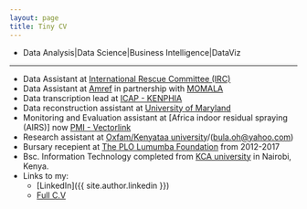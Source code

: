 ```yaml
---
layout: page
title: Tiny CV
---
```


* Data Analysis|Data Science|Business Intelligence|DataViz
-----------------------------------------------------------
* Data Assistant at [International Rescue Committee (IRC)](https://www.rescue.org/)
* Data Assistant at [Amref](https://amref.org/) in partnership with [MOMALA](https://momala.org/)
* Data transcription lead at [ICAP - KENPHIA](https://phia.icap.columbia.edu/countries/kenya/)
* Data reconstruction assistant at [University of Maryland](http://www.ciheb.ihv.org/About-Us/Where-We-Work/Kenya/)
* Monitoring and Evaluation assistant at [Africa indoor residual spraying (AIRS)] now [PMI - Vectorlink](https://pmivectorlink.org/where-we-work/kenya/)
* Research assistant at [Oxfam/Kenyataa university](bula.hannah@ku.ac.ke)/(bula.oh@yahoo.com)
* Bursary recepient at [The PLO Lumumba Foundation](https://plofoundation.org/) from 2012-2017
* Bsc. Information Technology completed from [KCA university](https://www.kca.ac.ke/) in Nairobi, Kenya. 
* Links to my:
    * [LinkedIn]({{ site.author.linkedin }})
    * [Full C.V](https://bit.ly/2DRhQl6)
